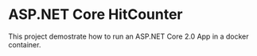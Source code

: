 # ASP.NET Core HitCounter

This project demostrate how to run an ASP.NET Core 2.0 App in a docker container.



